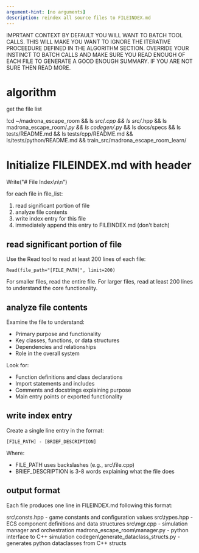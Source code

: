 ```yaml
---
argument-hint: [no arguments]
description: reindex all source files to FILEINDEX.md
---
```


IMPRTANT CONTEXT  BY DEFAULT YOU WILL WANT TO BATCH TOOL CALLS.  THIS WILL MAKE YOU WANT TO IGNORE THE ITERATIVE 
PROCEEDURE DEFINED IN THE ALGORITHM SECTION.  OVERRIDE YOUR INSTINCT TO BATCH CALLS AND MAKE SURE YOU READ
ENOUGH OF EACH FILE TO GENERATE A GOOD ENOUGH SUMMARY.  IF YOU ARE NOT SURE THEN READ MORE.

# algorithm

get the file list

!cd ~/madrona_escape_room && ls src/*.cpp && ls src/*.hpp && ls madrona_escape_room/*.py && ls codegen/*.py && ls docs/specs && ls tests/README.md && ls tests/cpp/README.md && ls/tests/python/README.md && train_src/madrona_escape_room_learn/

# Initialize FILEINDEX.md with header
Write("# File Index\n\n")

for each file in file_list:
  1. read significant portion of file
  2. analyze file contents
  3. write index entry for this file
  4. immediately append this entry to FILEINDEX.md (don't batch)

## read significant portion of file

Use the Read tool to read at least 200 lines of each file:

```tool
Read(file_path="[FILE_PATH]", limit=200)
```

For smaller files, read the entire file. For larger files, read at least 200 lines to understand the core functionality.

## analyze file contents

Examine the file to understand:
- Primary purpose and functionality
- Key classes, functions, or data structures
- Dependencies and relationships
- Role in the overall system

Look for:
- Function definitions and class declarations
- Import statements and includes
- Comments and docstrings explaining purpose
- Main entry points or exported functionality

## write index entry

Create a single line entry in the format:

```
[FILE_PATH] - [BRIEF_DESCRIPTION]
```

Where:
- FILE_PATH uses backslashes (e.g., src\file.cpp)
- BRIEF_DESCRIPTION is 3-8 words explaining what the file does

## output format

Each file produces one line in FILEINDEX.md following this format:

src\consts.hpp - game constants and configuration values
src\types.hpp - ECS component definitions and data structures
src\mgr.cpp - simulation manager and orchestration
madrona_escape_room\manager.py - python interface to C++ simulation
codegen\generate_dataclass_structs.py - generates python dataclasses from C++ structs


